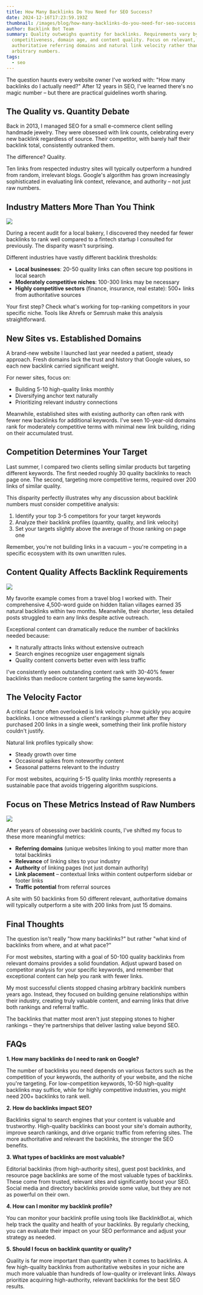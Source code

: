```yaml
---
title: How Many Backlinks Do You Need for SEO Success?
date: 2024-12-16T17:23:59.193Z
thumbnail: /images/blog/how-many-backlinks-do-you-need-for-seo-success.png
author: Backlink Bot Team
summary: Quality outweighs quantity for backlinks. Requirements vary by industry
  competitiveness, domain age, and content quality. Focus on relevant,
  authoritative referring domains and natural link velocity rather than chasing
  arbitrary numbers.
tags:
  - seo
---
```

The question haunts every website owner I've worked with: "How many backlinks do I actually need?" After 12 years in SEO, I've learned there's no magic number – but there are practical guidelines worth sharing.

## The Quality vs. Quantity Debate

Back in 2013, I managed SEO for a small e-commerce client selling handmade jewelry. They were obsessed with link counts, celebrating every new backlink regardless of source. Their competitor, with barely half their backlink total, consistently outranked them.

The difference? Quality.

Ten links from respected industry sites will typically outperform a hundred from random, irrelevant blogs. Google's algorithm has grown increasingly sophisticated in evaluating link context, relevance, and authority – not just raw numbers.

## Industry Matters More Than You Think

![](/images/blog/industry-matters-more-than-you-think-visual-selection.png)

During a recent audit for a local bakery, I discovered they needed far fewer backlinks to rank well compared to a fintech startup I consulted for previously. The disparity wasn't surprising.

Different industries have vastly different backlink thresholds:

* **Local businesses**: 20-50 quality links can often secure top positions in local search
* **Moderately competitive niches**: 100-300 links may be necessary
* **Highly competitive sectors** (finance, insurance, real estate): 500+ links from authoritative sources

Your first step? Check what's working for top-ranking competitors in your specific niche. Tools like Ahrefs or Semrush make this analysis straightforward.

## New Sites vs. Established Domains

A brand-new website I launched last year needed a patient, steady approach. Fresh domains lack the trust and history that Google values, so each new backlink carried significant weight.

For newer sites, focus on:

* Building 5-10 high-quality links monthly
* Diversifying anchor text naturally
* Prioritizing relevant industry connections

Meanwhile, established sites with existing authority can often rank with fewer new backlinks for additional keywords. I've seen 10-year-old domains rank for moderately competitive terms with minimal new link building, riding on their accumulated trust.

## Competition Determines Your Target

Last summer, I compared two clients selling similar products but targeting different keywords. The first needed roughly 30 quality backlinks to reach page one. The second, targeting more competitive terms, required over 200 links of similar quality.

This disparity perfectly illustrates why any discussion about backlink numbers must consider competitive analysis:

1. Identify your top 3-5 competitors for your target keywords
2. Analyze their backlink profiles (quantity, quality, and link velocity)
3. Set your targets slightly above the average of those ranking on page one

Remember, you're not building links in a vacuum – you're competing in a specific ecosystem with its own unwritten rules.

## Content Quality Affects Backlink Requirements

![](/images/blog/content-quality-affects-backlink-requirements-visual-selection.png)

My favorite example comes from a travel blog I worked with. Their comprehensive 4,500-word guide on hidden Italian villages earned 35 natural backlinks within two months. Meanwhile, their shorter, less detailed posts struggled to earn any links despite active outreach.

Exceptional content can dramatically reduce the number of backlinks needed because:

* It naturally attracts links without extensive outreach
* Search engines recognize user engagement signals
* Quality content converts better even with less traffic

I've consistently seen outstanding content rank with 30-40% fewer backlinks than mediocre content targeting the same keywords.

## The Velocity Factor

A critical factor often overlooked is link velocity – how quickly you acquire backlinks. I once witnessed a client's rankings plummet after they purchased 200 links in a single week, something their link profile history couldn't justify.

Natural link profiles typically show:

* Steady growth over time
* Occasional spikes from noteworthy content
* Seasonal patterns relevant to the industry

For most websites, acquiring 5-15 quality links monthly represents a sustainable pace that avoids triggering algorithm suspicions.

## Focus on These Metrics Instead of Raw Numbers

![](/images/blog/focus-on-these-metrics-instead-of-raw-numbers-visual-selection.png)

After years of obsessing over backlink counts, I've shifted my focus to these more meaningful metrics:

* **Referring domains** (unique websites linking to you) matter more than total backlinks
* **Relevance** of linking sites to your industry
* **Authority** of linking pages (not just domain authority)
* **Link placement** – contextual links within content outperform sidebar or footer links
* **Traffic potential** from referral sources

A site with 50 backlinks from 50 different relevant, authoritative domains will typically outperform a site with 200 links from just 15 domains.

## Final Thoughts

The question isn't really "how many backlinks?" but rather "what kind of backlinks from where, and at what pace?"

For most websites, starting with a goal of 50-100 quality backlinks from relevant domains provides a solid foundation. Adjust upward based on competitor analysis for your specific keywords, and remember that exceptional content can help you rank with fewer links.

My most successful clients stopped chasing arbitrary backlink numbers years ago. Instead, they focused on building genuine relationships within their industry, creating truly valuable content, and earning links that drive both rankings and referral traffic.

The backlinks that matter most aren't just stepping stones to higher rankings – they're partnerships that deliver lasting value beyond SEO.



## **FAQs**

**1. How many backlinks do I need to rank on Google?**

The number of backlinks you need depends on various factors such as the competition of your keywords, the authority of your website, and the niche you're targeting. For low-competition keywords, 10-50 high-quality backlinks may suffice, while for highly competitive industries, you might need 200+ backlinks to rank well.

**2. How do backlinks impact SEO?**

Backlinks signal to search engines that your content is valuable and trustworthy. High-quality backlinks can boost your site's domain authority, improve search rankings, and drive organic traffic from referring sites. The more authoritative and relevant the backlinks, the stronger the SEO benefits.

**3. What types of backlinks are most valuable?**

Editorial backlinks (from high-authority sites), guest post backlinks, and resource page backlinks are some of the most valuable types of backlinks. These come from trusted, relevant sites and significantly boost your SEO. Social media and directory backlinks provide some value, but they are not as powerful on their own.

**4. How can I monitor my backlink profile?**

You can monitor your backlink profile using tools like BacklinkBot.ai, which help track the quality and health of your backlinks. By regularly checking, you can evaluate their impact on your SEO performance and adjust your strategy as needed.

**5. Should I focus on backlink quantity or quality?**

Quality is far more important than quantity when it comes to backlinks. A few high-quality backlinks from authoritative websites in your niche are much more valuable than hundreds of low-quality or irrelevant links. Always prioritize acquiring high-authority, relevant backlinks for the best SEO results.